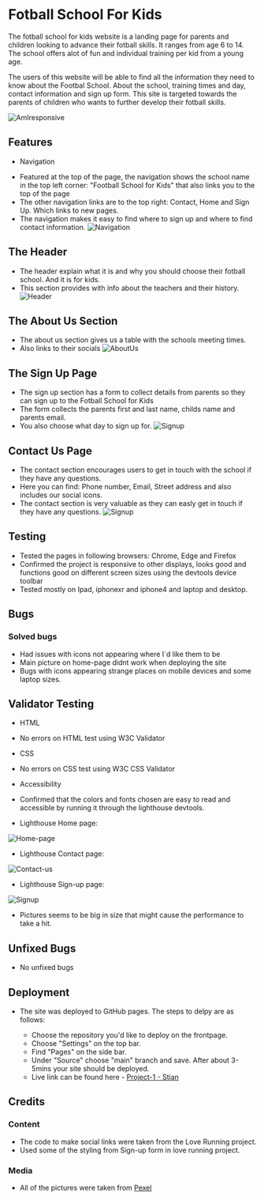  # Fotball School For Kids 

The fotball school for kids website is a landing page for parents and children looking to advance their fotball skills. It ranges from age 6 to 14. 
The school offers alot of fun and individual training per kid from a young age. 

The users of this website will be able to find all the information they need to know about the Footbal School. About the school, training times and day, contact information and sign up form. 
This site is targeted towards the parents of children who wants to further develop their fotball skills. 

![AmIresponsive](./assets/images/am-i-responsive.JPG)

## Features

* Navigation
- Featured at the top of the page, the navigation shows the school name in the top left corner: "Football School for Kids" that also links you to the top of the page
- The other navigation links are to the top right: Contact, Home and Sign Up. Which links to new pages. 
- The navigation makes it easy to find where to sign up and where to find contact information. 
![Navigation](./assets/images/headline.PNG)

## The Header

- The header explain what it is and why you should choose their fotball school. And it is for kids.
- This section provides with info about the teachers and their history.
![Header](./assets/images/why-choose-our-fotball-school.PNG)

## The About Us Section

- The about us section gives us a table with the schools meeting times.
- Also links to their socials 
![AboutUs](./assets/images/about-us.PNG)


## The Sign Up Page

- The sign up section has a form to collect details from parents so they can sign up to the Fotball School for Kids
- The form collects the parents first and last name, childs name and parents email. 
- You also choose what day to sign up for.
![Signup](./assets/images/signup-form.PNG)


## Contact Us Page

- The contact section encourages users to get in touch with the school if they have any questions.
- Here you can find: Phone number, Email, Street address and also includes our social icons.
- The contact section is very valuable as they can easly get in touch if they have any questions.
![Signup](./assets/images/contact-us.PNG)



## Testing

- Tested the pages in following browsers: Chrome, Edge and Firefox
- Confirmed the project is responsive to other displays, looks good and functions good on different screen sizes using the devtools device toolbar
- Tested mostly on Ipad, iphonexr and iphone4 and laptop and desktop. 


## Bugs

### Solved bugs

- Had issues with icons not appearing where I`d like them to be
- Main picture on home-page didnt work when deploying the site
- Bugs with icons appearing strange places on mobile devices and some laptop sizes.


## Validator Testing

* HTML
- No errors on HTML test using W3C Validator

* CSS
- No errors on CSS test using W3C CSS Validator

* Accessibility
- Confirmed that the colors and fonts chosen are easy to read and accessible by running it through the lighthouse devtools.

- Lighthouse Home page:

![Home-page](./assets/images/home-lighthouse.PNG)

- Lighthouse Contact page:

![Contact-us](./assets/images/contact-lighthouse.PNG)

- Lighthouse Sign-up page:

![Signup](./assets/images/Signup-lighthouse.PNG)


- Pictures seems to be big in size that might cause the performance to take a hit. 

## Unfixed Bugs
- No unfixed bugs 

## Deployment

-  The site was deployed to GitHub pages. The steps to delpy are as follows:
    - Choose the repository you'd like to deploy on the frontpage.
    - Choose "Settings" on the top bar.
    - Find "Pages" on the side bar.
    - Under "Source" choose "main" branch and save. After about 3-5mins your site should be deployed.

    * Live link can be found here - [Project-1 - Stian](https://sajalol.github.io/Project1/index.html)

## Credits

 ### Content
 - The code to make social links were taken from the Love Running project. 
 - Used some of the styling from Sign-up form in love running project.

 ### Media
- All of the pictures were taken from [Pexel](https://www.pexels.com/nb-no/)




